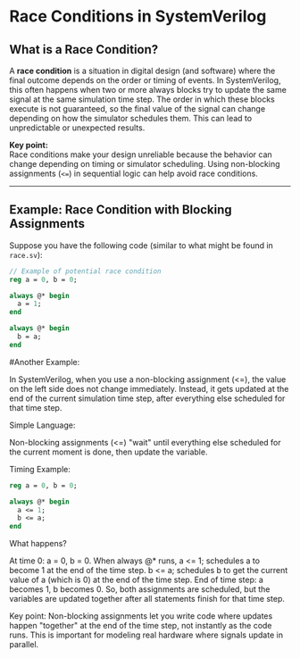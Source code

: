 
# Race Conditions in SystemVerilog

## What is a Race Condition?

A **race condition** is a situation in digital design (and software) where the final outcome depends on the order or timing of events. In SystemVerilog, this often happens when two or more always blocks try to update the same signal at the same simulation time step. The order in which these blocks execute is not guaranteed, so the final value of the signal can change depending on how the simulator schedules them. This can lead to unpredictable or unexpected results.

**Key point:**  
Race conditions make your design unreliable because the behavior can change depending on timing or simulator scheduling. Using non-blocking assignments (`<=`) in sequential logic can help avoid race conditions.

---

## Example: Race Condition with Blocking Assignments

Suppose you have the following code (similar to what might be found in `race.sv`):

```systemverilog
// Example of potential race condition
reg a = 0, b = 0;

always @* begin
  a = 1;
end

always @* begin
  b = a;
end

```





#Another Example:






In SystemVerilog, when you use a non-blocking assignment (<=), the value on the left side does not change immediately. Instead, it gets updated at the end of the current simulation time step, after everything else scheduled for that time step.

Simple Language:

Non-blocking assignments (<=) "wait" until everything else scheduled for the current moment is done, then update the variable.

Timing Example:

```systemverilog
reg a = 0, b = 0;

always @* begin
  a <= 1;
  b <= a;
end

```
What happens?

At time 0: a = 0, b = 0.
When always @* runs, a <= 1; schedules a to become 1 at the end of the time step.
b <= a; schedules b to get the current value of a (which is 0) at the end of the time step.
End of time step: a becomes 1, b becomes 0.
So, both assignments are scheduled, but the variables are updated together after all statements finish for that time step.

Key point:
Non-blocking assignments let you write code where updates happen "together" at the end of the time step, not instantly as the code runs. This is important for modeling real hardware where signals update in parallel.
